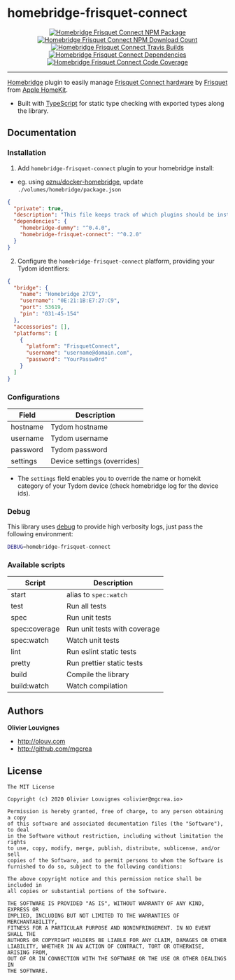 # homebridge-frisquet-connect

<p align="center">
  <a href="https://www.npmjs.com/package/homebridge-frisquet-connect">
    <img src="https://img.shields.io/npm/v/homebridge-frisquet-connect.svg" alt="Homebridge Frisquet Connect NPM Package" />
  </a>
  <a href="https://www.npmjs.com/package/homebridge-frisquet-connect">
    <img src="https://img.shields.io/npm/dm/homebridge-frisquet-connect.svg" alt="Homebridge Frisquet Connect NPM Download Count" />
  </a>
  <a href="https://travis-ci.com/mgcrea/homebridge-frisquet-connect">
    <img src="https://travis-ci.com/mgcrea/homebridge-frisquet-connect.svg?branch=master" alt="Homebridge Frisquet Connect Travis Builds" />
  </a>
  <a href="https://david-dm.org/mgcrea/homebridge-frisquet-connect">
    <img src="https://david-dm.org/mgcrea/homebridge-frisquet-connect/status.svg" alt="Homebridge Frisquet Connect Dependencies" />
  </a>
  <a href="https://codecov.io/gh/mgcrea/homebridge-frisquet-connect">
    <img src="https://codecov.io/gh/mgcrea/homebridge-frisquet-connect/branch/master/graph/badge.svg" alt="Homebridge Frisquet Connect Code Coverage" />
  </a>
</p>

---

[Homebridge](https://homebridge.io/) plugin to easily manage [Frisquet Connect hardware](https://connect.frisquet.com/) by [Frisquet](https://www.frisquet.com/) from [Apple HomeKit](https://www.apple.com/ios/home/).

- Built with [TypeScript](https://www.typescriptlang.org/) for static type checking with exported types along the library.

## Documentation

### Installation

1. Add `homebridge-frisquet-connect` plugin to your homebridge install:

- eg. using [oznu/docker-homebridge](https://github.com/oznu/docker-homebridge), update `./volumes/homebridge/package.json`

```json
{
  "private": true,
  "description": "This file keeps track of which plugins should be installed.",
  "dependencies": {
    "homebridge-dummy": "^0.4.0",
    "homebridge-frisquet-connect": "^0.2.0"
  }
}
```

2. Configure the `homebridge-frisquet-connect` platform, providing your Tydom identifiers:

```json
{
  "bridge": {
    "name": "Homebridge 27C9",
    "username": "0E:21:1B:E7:27:C9",
    "port": 53619,
    "pin": "031-45-154"
  },
  "accessories": [],
  "platforms": [
    {
      "platform": "FrisquetConnect",
      "username": "username@domain.com",
      "password": "YourPassw0rd"
    }
  ]
}
```

### Configurations

| **Field** | **Description**             |
| --------- | --------------------------- |
| hostname  | Tydom hostname              |
| username  | Tydom username              |
| password  | Tydom password              |
| settings  | Device settings (overrides) |

- The `settings` field enables you to override the name or homekit category of your Tydom device (check homebridge log for the device ids).

### Debug

This library uses [debug](https://www.npmjs.com/package/debug) to provide high verbosity logs, just pass the following environment:

```bash
DEBUG=homebridge-frisquet-connect
```

### Available scripts

| **Script**    | **Description**              |
| ------------- | ---------------------------- |
| start         | alias to `spec:watch`        |
| test          | Run all tests                |
| spec          | Run unit tests               |
| spec:coverage | Run unit tests with coverage |
| spec:watch    | Watch unit tests             |
| lint          | Run eslint static tests      |
| pretty        | Run prettier static tests    |
| build         | Compile the library          |
| build:watch   | Watch compilation            |

## Authors

**Olivier Louvignes**

- http://olouv.com
- http://github.com/mgcrea

## License

```
The MIT License

Copyright (c) 2020 Olivier Louvignes <olivier@mgcrea.io>

Permission is hereby granted, free of charge, to any person obtaining a copy
of this software and associated documentation files (the "Software"), to deal
in the Software without restriction, including without limitation the rights
to use, copy, modify, merge, publish, distribute, sublicense, and/or sell
copies of the Software, and to permit persons to whom the Software is
furnished to do so, subject to the following conditions:

The above copyright notice and this permission notice shall be included in
all copies or substantial portions of the Software.

THE SOFTWARE IS PROVIDED "AS IS", WITHOUT WARRANTY OF ANY KIND, EXPRESS OR
IMPLIED, INCLUDING BUT NOT LIMITED TO THE WARRANTIES OF MERCHANTABILITY,
FITNESS FOR A PARTICULAR PURPOSE AND NONINFRINGEMENT. IN NO EVENT SHALL THE
AUTHORS OR COPYRIGHT HOLDERS BE LIABLE FOR ANY CLAIM, DAMAGES OR OTHER
LIABILITY, WHETHER IN AN ACTION OF CONTRACT, TORT OR OTHERWISE, ARISING FROM,
OUT OF OR IN CONNECTION WITH THE SOFTWARE OR THE USE OR OTHER DEALINGS IN
THE SOFTWARE.
```

